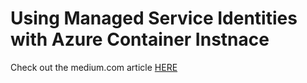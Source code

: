 # Using Managed Service Identities with Azure Container Instnace

Check out the medium.com article [HERE](https://medium.com/@samkreter/managed-identities-with-azure-container-instance-golang-c98911206328)
